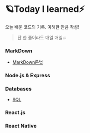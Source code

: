 # 🪐Today I learned⚡
오늘 배운 코드의 기록.
이해한 만큼 작성!

> 단 한 줄이라도 매일 매일💥

### MarkDown
- [MarkDown문법](https://github.com/mochapoke/TIL/blob/main/MarkDown/grammar.md)
### Node.js & Express

### Databases
- [SQL](https://github.com/mochapoke/TIL/blob/main/Database/SQL.md)
### React.js
### React Native
